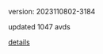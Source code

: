 version: 2023110802-3184

updated 1047 avds

[details](https://github.com/0x74f917491bfa7ebfa379/ali_avd_db/blob/master/change_log/2023/11/08/02/3184.txt)